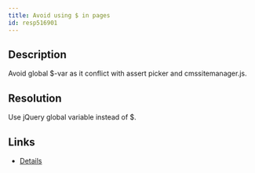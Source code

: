 ```yaml
---
title: Avoid using $ in pages
id: resp516901
---
```

## Description
Avoid global $-var as it conflict with assert picker and cmssitemanager.js.

## Resolution
Use jQuery global variable instead of $.

## Links
- [Details](http://chuvash.eu/2012/06/01/in-cmssitemanager-js-conflicts-with-in-jquery/)
